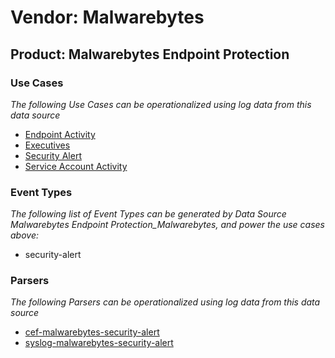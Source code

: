 Vendor: Malwarebytes
====================
Product: Malwarebytes Endpoint Protection
-----------------------------------------

### Use Cases

_The following Use Cases can be operationalized using log data from this data source_

* [Endpoint Activity](../UseCases/usecase_endpoint_activity.md)
* [Executives](../UseCases/usecase_executives.md)
* [Security Alert](../UseCases/usecase_security_alert.md)
* [Service Account Activity](../UseCases/usecase_service_account_activity.md)


### Event Types

_The following list of Event Types can be generated by Data Source Malwarebytes Endpoint Protection_Malwarebytes, and power the use cases above:_

- security-alert


### Parsers

_The following Parsers can be operationalized using log data from this data source_

* [cef-malwarebytes-security-alert](../Parsers/parserContent_cef-malwarebytes-security-alert.md)
* [syslog-malwarebytes-security-alert](../Parsers/parserContent_syslog-malwarebytes-security-alert.md)
